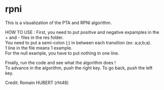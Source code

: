 # rpni

This is a visualization of the PTA and RPNI algorithm.

HOW TO USE :
First, you need to put positive and negative expamples in the + and - files in the res folder.  
You need to put a semi-colon (;) in between each transition (ex: a;a;b;a).  
1 line in the file means 1 example.  
For the null example, you have to put nothing in one line.  

Finally, run the code and see what the algorithm does !  
To advance in the algorithm, push the right key. To go back, push the left key.

Credit: Romain HUBERT (rht48)
